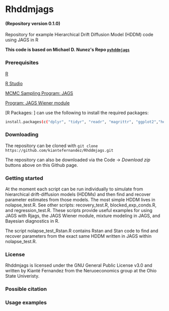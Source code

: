 # Rhddmjags
#### (Repository version 0.1.0)

Repository for example Hierarchical Drift Diffusion Model (HDDM) code using JAGS in R

**This code is based on Michael D. Nunez's Repo [`pyhddmjags`](https://github.com/mdnunez/pyhddmjags)**

### Prerequisites

[R](https://www.r-project.org/)

[R Studio](https://www.rstudio.com/products/rstudio/download/)

[MCMC Sampling Program: JAGS](http://mcmc-jags.sourceforge.net/)

[Program: JAGS Wiener module](https://sourceforge.net/projects/jags-wiener/)

[R Packages: ] can use the following to install the required packages:

```bash
install.packages(c("dplyr", "tidyr", "readr", "magrittr", "ggplot2","here","R2jags","ggstar","coda", "gtools"))

```

### Downloading

The repository can be cloned with `git clone https://github.com/kiantefernandez/Rhddmjags.git`

The repository can also be downloaded via the Code -> _Download zip_ buttons above on this Github page.

### Getting started

At the moment each script can be run individually to simulate from hierarchical drift-diffusion models (HDDMs) and then find and recover parameter estimates from those models. The most simple HDDM lives in nolapse_test.R. See other scripts: recovery_test.R, blocked_exp_conds.R, and regression_test.R. These scripts provide useful examples for using JAGS with Rjags, the JAGS Wiener module, mixture modeling in JAGS, and Bayesian diagnostics in R. 

The script nolapse_test_Rstan.R contains Rstan and Stan code to find and recover parameters from the exact same HDDM written in JAGS within nolapse_test.R. 

### License

Rhddmjags is licensed under the GNU General Public License v3.0 and written by Kianté Fernandez from the Neruoeconomics group at the Ohio State Univeristy.

### Possible citation

### Usage examples

